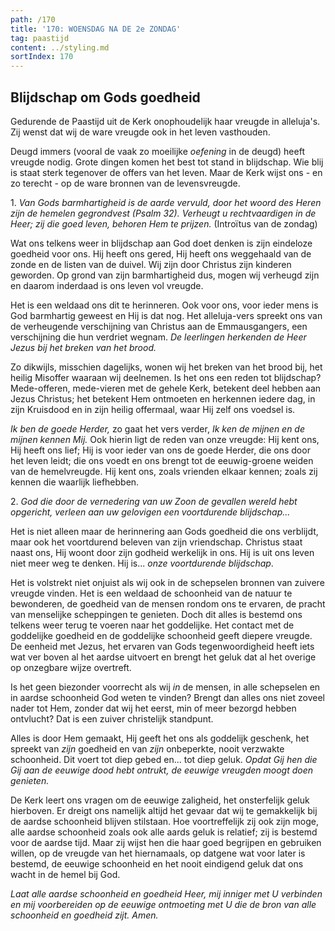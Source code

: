 ```yaml
---
path: /170
title: '170: WOENSDAG NA DE 2e ZONDAG'
tag: paastijd
content: ../styling.md
sortIndex: 170
---
```


## Blijdschap om Gods goedheid

Gedurende de Paastijd uit de Kerk onophoudelijk haar vreugde in alleluja's. Zij wenst dat wij de ware vreugde ook in het leven vasthouden.

Deugd immers (vooral de vaak zo moeilijke _oefening_ in de deugd) heeft vreugde nodig. Grote dingen komen het best tot stand in blijdschap. Wie blij is staat sterk tegenover de offers van het leven. Maar de Kerk wijst ons - en zo terecht - op de ware bronnen van de levensvreugde.

1\. _Van Gods barmhartigheid is de aarde vervuld, door het woord des Heren zijn de hemelen gegrondvest (Psalm 32). Verheugt u rechtvaardigen in de Heer; zij die goed leven, behoren Hem te prijzen._ (Introïtus van de zondag)

Wat ons telkens weer in blijdschap aan God doet denken is zijn eindeloze goedheid voor ons. Hij heeft ons gered, Hij heeft ons weggehaald van de zonde en de listen van de duivel. Wij zijn door Christus zijn kinderen geworden. Op grond van zijn barmhartigheid dus, mogen wij verheugd zijn en daarom inderdaad is ons leven vol vreugde.

Het is een weldaad ons dit te herinneren. Ook voor ons, voor ieder mens is God barmhartig geweest en Hij is dat nog. Het alleluja-vers spreekt ons van de verheugende verschijning van Christus aan de Emmausgangers, een verschijning die hun verdriet wegnam. _De leerlingen herkenden de Heer Jezus bij het breken van het brood._

Zo dikwijls, misschien dagelijks, wonen wij het breken van het brood bij, het heilig Misoffer waaraan wij deelnemen. Is het ons een reden tot blijdschap? Mede-offeren, mede-vieren met de gehele Kerk, betekent deel hebben aan Jezus Christus; het betekent Hem ontmoeten en herkennen iedere dag, in zijn Kruisdood en in zijn heilig offermaal, waar Hij zelf ons voedsel is.

_Ik ben de goede Herder,_ zo gaat het vers verder, _Ik ken de mijnen en de mijnen kennen Mij._ Ook hierin ligt de reden van onze vreugde: Hij kent ons, Hij heeft ons lief; Hij is voor ieder van ons de goede Herder, die ons door het leven leidt; die ons voedt en ons brengt tot de eeuwig-groene weiden van de hemelvreugde. Hij kent ons, zoals vrienden elkaar kennen; zoals zij kennen die waarlijk liefhebben.

2\. _God die door de vernedering van uw Zoon de gevallen wereld hebt opgericht, verleen aan uw gelovigen een voortdurende blijdschap..._

Het is niet alleen maar de herinnering aan Gods goedheid die ons verblijdt, maar ook het voortdurend beleven van zijn vriendschap. Christus staat naast ons, Hij woont door zijn godheid werkelijk in ons. Hij is uit ons leven niet meer weg te denken. Hij is... _onze voortdurende blijdschap_.

Het is volstrekt niet onjuist als wij ook in de schepselen bronnen van zuivere vreugde vinden. Het is een weldaad de schoonheid van de natuur te bewonderen, de goedheid van de mensen rondom ons te ervaren, de pracht van menselijke scheppingen te genieten. Doch dit alles is bestemd ons telkens weer terug te voeren naar het goddelijke. Het contact met de goddelijke goedheid en de goddelijke schoonheid geeft diepere vreugde. De eenheid met Jezus, het ervaren van Gods tegenwoordigheid heeft iets wat ver boven al het aardse uitvoert en brengt het geluk dat al het overige op onzegbare wijze overtreft.

Is het geen biezonder voorrecht als wij _in_ de mensen, in alle schepselen en in aardse schoonheid God weten te vinden? Brengt dan alles ons niet zoveel nader tot Hem, zonder dat wij het eerst, min of meer bezorgd hebben ontvlucht? Dat is een zuiver christelijk standpunt.

Alles is door Hem gemaakt, Hij geeft het ons als goddelijk geschenk, het spreekt van _zijn_ goedheid en van _zijn_ onbeperkte, nooit verzwakte schoonheid. Dit voert tot diep gebed en... tot diep geluk. _Opdat Gij hen die Gij aan de eeuwige dood hebt ontrukt, de eeuwige vreugden moogt doen genieten._

De Kerk leert ons vragen om de eeuwige zaligheid, het onsterfelijk geluk hierboven. Er dreigt ons namelijk altijd het gevaar dat wij te gemakkelijk bij de aardse schoonheid blijven stilstaan. Hoe voortreffelijk zij ook zijn moge, alle aardse schoonheid zoals ook alle aards geluk is relatief; zij is bestemd voor de aardse tijd. Maar zij wijst hen die haar goed begrijpen en gebruiken willen, op de vreugde van het hiernamaals, op datgene wat voor later is bestemd, de eeuwige schoonheid en het nooit eindigend geluk dat ons wacht in de hemel bij God.

_Laat alle aardse schoonheid en goedheid Heer, mij inniger met U verbinden en mij voorbereiden op de eeuwige ontmoeting met U die de bron van alle schoonheid en goedheid zijt. Amen._
